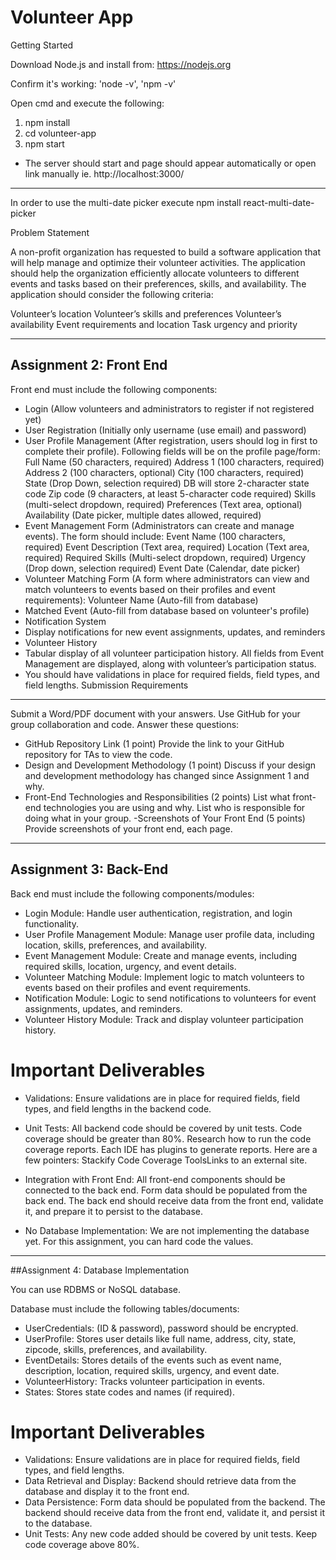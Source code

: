 # Volunteer App

Getting Started

Download Node.js and install from: https://nodejs.org

Confirm it's working:
'node -v',
'npm -v'

Open cmd and execute the following:

1. npm install
2. cd volunteer-app
3. npm start

- The server should start and page should appear automatically or open link manually ie. http://localhost:3000/

---

In order to use the multi-date picker execute npm install react-multi-date-picker

Problem Statement

A non-profit organization has requested to build a software application that will help manage and optimize their volunteer activities. The application should help the organization efficiently allocate volunteers to different events and tasks based on their preferences, skills, and availability. The application should consider the following criteria:

Volunteer’s location
Volunteer’s skills and preferences
Volunteer’s availability
Event requirements and location
Task urgency and priority

---

## Assignment 2: Front End

Front end must include the following components:

- Login (Allow volunteers and administrators to register if not registered yet)
- User Registration (Initially only username (use email) and password)
- User Profile Management (After registration, users should log in first to complete their profile). Following fields will be on the profile page/form:
  Full Name (50 characters, required)
  Address 1 (100 characters, required)
  Address 2 (100 characters, optional)
  City (100 characters, required)
  State (Drop Down, selection required) DB will store 2-character state code
  Zip code (9 characters, at least 5-character code required)
  Skills (multi-select dropdown, required)
  Preferences (Text area, optional)
  Availability (Date picker, multiple dates allowed, required)
- Event Management Form (Administrators can create and manage events). The form should include:
  Event Name (100 characters, required)
  Event Description (Text area, required)
  Location (Text area, required)
  Required Skills (Multi-select dropdown, required)
  Urgency (Drop down, selection required)
  Event Date (Calendar, date picker)
- Volunteer Matching Form (A form where administrators can view and match volunteers to events based on their profiles and event requirements):
  Volunteer Name (Auto-fill from database)
- Matched Event (Auto-fill from database based on volunteer's profile)
- Notification System
- Display notifications for new event assignments, updates, and reminders
- Volunteer History
- Tabular display of all volunteer participation history. All fields from Event Management are displayed, along with volunteer’s participation status.
- You should have validations in place for required fields, field types, and field lengths.
  Submission Requirements

---

Submit a Word/PDF document with your answers.
Use GitHub for your group collaboration and code.
Answer these questions:

- GitHub Repository Link (1 point)
  Provide the link to your GitHub repository for TAs to view the code.
- Design and Development Methodology (1 point)
  Discuss if your design and development methodology has changed since Assignment 1 and why.
- Front-End Technologies and Responsibilities (2 points)
  List what front-end technologies you are using and why. List who is responsible for doing what in your group.
  -Screenshots of Your Front End (5 points)
  Provide screenshots of your front end, each page.

---

## Assignment 3: Back-End

Back end must include the following components/modules:

- Login Module: Handle user authentication, registration, and login functionality.
- User Profile Management Module: Manage user profile data, including location, skills, preferences, and availability.
- Event Management Module: Create and manage events, including required skills, location, urgency, and event details.
- Volunteer Matching Module: Implement logic to match volunteers to events based on their profiles and event requirements.
- Notification Module: Logic to send notifications to volunteers for event assignments, updates, and reminders.
- Volunteer History Module: Track and display volunteer participation history.
  
# Important Deliverables
- Validations: Ensure validations are in place for required fields, field types, and field lengths in the backend code.

- Unit Tests: All backend code should be covered by unit tests. Code coverage should be greater than 80%. Research how to run the code coverage reports. Each IDE has plugins to generate reports. Here are a few pointers: Stackify Code Coverage ToolsLinks to an external site.

- Integration with Front End: All front-end components should be connected to the back end. Form data should be populated from the back end. The back end should receive data from the front end, validate it, and prepare it to persist to the database.

- No Database Implementation: We are not implementing the database yet. For this assignment, you can hard code the values.

---

##Assignment 4: Database Implementation

You can use RDBMS or NoSQL database.

Database must include the following tables/documents:

- UserCredentials: (ID & password), password should be encrypted.
- UserProfile: Stores user details like full name, address, city, state, zipcode, skills, preferences, and availability.
- EventDetails: Stores details of the events such as event name, description, location, required skills, urgency, and event date.
- VolunteerHistory: Tracks volunteer participation in events.
- States: Stores state codes and names (if required).
  
# Important Deliverables
- Validations: Ensure validations are in place for required fields, field types, and field lengths.
- Data Retrieval and Display: Backend should retrieve data from the database and display it to the front end.
- Data Persistence: Form data should be populated from the backend. The backend should receive data from the front end, validate it, and persist it to the database.
- Unit Tests: Any new code added should be covered by unit tests. Keep code coverage above 80%.
